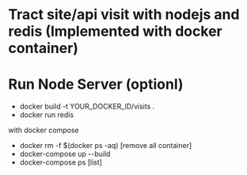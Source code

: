 # Tract site/api visit with nodejs and redis (Implemented with docker container)


# Run Node Server (optionl)

- docker build -t YOUR_DOCKER_ID/visits .
- docker run redis


with docker compose

- docker rm -f $(docker ps -aq) [remove all container]
- docker-compose up --build
- docker-compose ps [list]